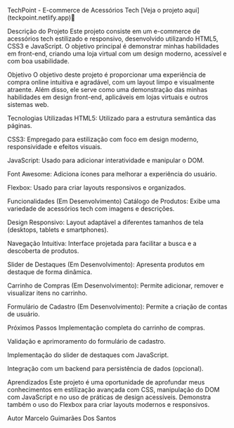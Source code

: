 TechPoint - E-commerce de Acessórios Tech
[Veja o projeto aqui] (teckpoint.netlify.app)🔗

Descrição do Projeto
Este projeto consiste em um e-commerce de acessórios tech estilizado e responsivo, desenvolvido utilizando HTML5, CSS3 e JavaScript. O objetivo principal é demonstrar minhas habilidades em front-end, criando uma loja virtual com um design moderno, acessível e com boa usabilidade.

Objetivo
O objetivo deste projeto é proporcionar uma experiência de compra online intuitiva e agradável, com um layout limpo e visualmente atraente. Além disso, ele serve como uma demonstração das minhas habilidades em design front-end, aplicáveis em lojas virtuais e outros sistemas web.

Tecnologias Utilizadas
HTML5: Utilizado para a estrutura semântica das páginas.

CSS3: Empregado para estilização com foco em design moderno, responsividade e efeitos visuais.

JavaScript: Usado para adicionar interatividade e manipular o DOM.

Font Awesome: Adiciona ícones para melhorar a experiência do usuário.

Flexbox: Usado para criar layouts responsivos e organizados.

Funcionalidades (Em Desenvolvimento)
Catálogo de Produtos: Exibe uma variedade de acessórios tech com imagens e descrições.

Design Responsivo: Layout adaptável a diferentes tamanhos de tela (desktops, tablets e smartphones).

Navegação Intuitiva: Interface projetada para facilitar a busca e a descoberta de produtos.

Slider de Destaques (Em Desenvolvimento): Apresenta produtos em destaque de forma dinâmica.

Carrinho de Compras (Em Desenvolvimento): Permite adicionar, remover e visualizar itens no carrinho.

Formulário de Cadastro (Em Desenvolvimento): Permite a criação de contas de usuário.

Próximos Passos
Implementação completa do carrinho de compras.

Validação e aprimoramento do formulário de cadastro.

Implementação do slider de destaques com JavaScript.

Integração com um backend para persistência de dados (opcional).

Aprendizados
Este projeto é uma oportunidade de aprofundar meus conhecimentos em estilização avançada com CSS, manipulação do DOM com JavaScript e no uso de práticas de design acessíveis. Demonstra também o uso do Flexbox para criar layouts modernos e responsivos.

Autor
Marcelo Guimarães Dos Santos
